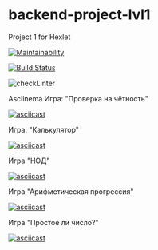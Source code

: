 # backend-project-lvl1
Project 1 for Hexlet

[![Maintainability](https://api.codeclimate.com/v1/badges/f0bad79592362a3ecc38/maintainability)](https://codeclimate.com/github/Katyi/backend-project-lvl1/maintainability)

[![Build Status](https://travis-ci.com/Katyi/backend-project-lvl1.svg?branch=master)](https://travis-ci.com/Katyi/backend-project-lvl1)

![checkLinter](https://github.com/Katyi/backend-project-lvl1/workflows/checkLinter/badge.svg)

Asciinema
Игра: "Проверка на чётность"

[![asciicast](https://asciinema.org/a/kKfkB0W5IjO8sDFSmGFGx9jFc.svg)](https://asciinema.org/a/kKfkB0W5IjO8sDFSmGFGx9jFc)

Игра: "Калькулятор"

[![asciicast](https://asciinema.org/a/pJsFbwvBulD9IsAUv741svyAU.svg)](https://asciinema.org/a/pJsFbwvBulD9IsAUv741svyAU)

Игра "НОД"

[![asciicast](https://asciinema.org/a/frcIZSXlGVw7ymRQFKlHC1jBr.svg)](https://asciinema.org/a/frcIZSXlGVw7ymRQFKlHC1jBr)

Игра "Арифметическая прогрессия"

[![asciicast](https://asciinema.org/a/FxUpbd8YKNnh62mGbenRuwUJN.svg)](https://asciinema.org/a/FxUpbd8YKNnh62mGbenRuwUJN)

Игра "Простое ли число?"

[![asciicast](https://asciinema.org/a/4DqL8fVB6CUsa8FTYzGEV1Vgc.svg)](https://asciinema.org/a/4DqL8fVB6CUsa8FTYzGEV1Vgc)
